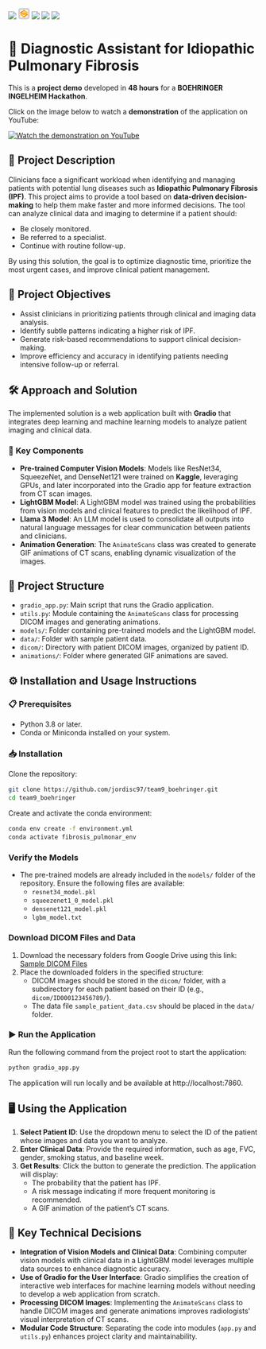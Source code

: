 <img src="https://img.shields.io/badge/Python-white?logo=python&logoColor=3776AB" style="height: 25px; width: auto;">  <img src="images/logos--gradio-icon.png" alt="Gradio logo" style="height: 15px; background-color: #D3D3D3; padding: 4px; border-radius: 5px;">  <img src="https://img.shields.io/badge/Gradio-white?" style="height: 25px; width: auto;">  <img src="https://img.shields.io/badge/FastAI-white?logo=python&logoColor=3776AB" style="height: 25px; width: auto;">  <img src="https://img.shields.io/badge/Pydicom-white?logo=python&logoColor=3776AB" style="height: 25px; width: auto;">


# 🚀 Diagnostic Assistant for Idiopathic Pulmonary Fibrosis

This is a **project demo** developed in **48 hours** for a **BOEHRINGER INGELHEIM Hackathon**.

Click on the image below to watch a **demonstration** of the application on YouTube:

[![Watch the demonstration on YouTube](https://img.youtube.com/vi/kS4T7r7cydg/0.jpg)](https://www.youtube.com/watch?v=kS4T7r7cydg)

## 📜 **Project Description**
Clinicians face a significant workload when identifying and managing patients with potential lung diseases such as **Idiopathic Pulmonary Fibrosis (IPF)**. This project aims to provide a tool based on **data-driven decision-making** to help them make faster and more informed decisions. The tool can analyze clinical data and imaging to determine if a patient should:

- Be closely monitored.
- Be referred to a specialist.
- Continue with routine follow-up.

By using this solution, the goal is to optimize diagnostic time, prioritize the most urgent cases, and improve clinical patient management.

## 🎯 **Project Objectives**
- Assist clinicians in prioritizing patients through clinical and imaging data analysis.
- Identify subtle patterns indicating a higher risk of IPF.
- Generate risk-based recommendations to support clinical decision-making.
- Improve efficiency and accuracy in identifying patients needing intensive follow-up or referral.

## 🛠️ **Approach and Solution**
The implemented solution is a web application built with **Gradio** that integrates deep learning and machine learning models to analyze patient imaging and clinical data.

### 🧩 **Key Components**
- **Pre-trained Computer Vision Models**: Models like ResNet34, SqueezeNet, and DenseNet121 were trained on **Kaggle**, leveraging GPUs, and later incorporated into the Gradio app for feature extraction from CT scan images.
- **LightGBM Model**: A LightGBM model was trained using the probabilities from vision models and clinical features to predict the likelihood of IPF.
- **Llama 3 Model**: An LLM model is used to consolidate all outputs into natural language messages for clear communication between patients and clinicians.
- **Animation Generation**: The `AnimateScans` class was created to generate GIF animations of CT scans, enabling dynamic visualization of the images.

## 📂 **Project Structure**
- `gradio_app.py`: Main script that runs the Gradio application.
- `utils.py`: Module containing the `AnimateScans` class for processing DICOM images and generating animations.
- `models/`: Folder containing pre-trained models and the LightGBM model.
- `data/`: Folder with sample patient data.
- `dicom/`: Directory with patient DICOM images, organized by patient ID.
- `animations/`: Folder where generated GIF animations are saved.

## ⚙️ **Installation and Usage Instructions**

### 📋 **Prerequisites**
- Python 3.8 or later.
- Conda or Miniconda installed on your system.

### 📥 **Installation**
Clone the repository:
```bash
git clone https://github.com/jordisc97/team9_boehringer.git
cd team9_boehringer
```
Create and activate the conda environment:
```bash
conda env create -f environment.yml
conda activate fibrosis_pulmonar_env
```
### **Verify the Models**
- The pre-trained models are already included in the `models/` folder of the repository. Ensure the following files are available:
  - `resnet34_model.pkl`
  - `squeezenet1_0_model.pkl`
  - `densenet121_model.pkl`
  - `lgbm_model.txt`

### **Download DICOM Files and Data**
1. Download the necessary folders from Google Drive using this link:  
   [Sample DICOM Files](https://drive.google.com/drive/folders/1ZXwMteDDFa1I9ihyeYkD70Urql4fUho5?usp=sharing)
2. Place the downloaded folders in the specified structure:
   - DICOM images should be stored in the `dicom/` folder, with a subdirectory for each patient based on their ID (e.g., `dicom/ID000123456789/`).
   - The data file `sample_patient_data.csv` should be placed in the `data/` folder.

### ▶️ **Run the Application**
Run the following command from the project root to start the application:
```bash
python gradio_app.py
```
The application will run locally and be available at http://localhost:7860.

## 🖥️ **Using the Application**
1. **Select Patient ID**: Use the dropdown menu to select the ID of the patient whose images and data you want to analyze.
2. **Enter Clinical Data**: Provide the required information, such as age, FVC, gender, smoking status, and baseline week.
3. **Get Results**: Click the button to generate the prediction. The application will display:
   - The probability that the patient has IPF.
   - A risk message indicating if more frequent monitoring is recommended.
   - A GIF animation of the patient’s CT scans.

## 🧠 **Key Technical Decisions**
- **Integration of Vision Models and Clinical Data**: Combining computer vision models with clinical data in a LightGBM model leverages multiple data sources to enhance diagnostic accuracy.
- **Use of Gradio for the User Interface**: Gradio simplifies the creation of interactive web interfaces for machine learning models without needing to develop a web application from scratch.
- **Processing DICOM Images**: Implementing the `AnimateScans` class to handle DICOM images and generate animations improves radiologists' visual interpretation of CT scans.
- **Modular Code Structure**: Separating the code into modules (`app.py` and `utils.py`) enhances project clarity and maintainability.